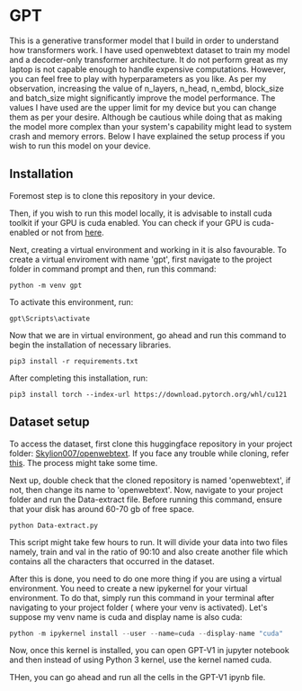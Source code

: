 # GPT

This is a generative transformer model that I build in order to understand how transformers work. I have used openwebtext dataset to train my model and a decoder-only transformer architecture.
It do not perform great as my laptop is not capable enough to handle expensive computations. However, you can feel free to play with hyperparameters as you like. As per my observation, 
increasing the value of n_layers, n_head, n_embd, block_size and batch_size might significantly improve the model performance. The values I have used are the upper limit for my device but you 
can change them as per your desire. Although be cautious while doing that as making the model more complex than your system's capability might lead to system crash and memory errors.
Below I have explained the setup process if you wish to run this model on your device.

## Installation

Foremost step is to clone this repository in your device.

Then, if you wish to run this model locally, it is advisable to install cuda toolkit if your GPU is cuda enabled. You can check if your GPU is cuda-enabled or not from [here](https://developer.nvidia.com/cuda-gpus).

Next, creating a virtual environment and working in it is also favourable. To create a virtual enviroment with name 'gpt', first navigate to the project folder in command prompt and then, run this command:

```
python -m venv gpt
```

To activate this environment, run:

```
gpt\Scripts\activate
```

Now that we are in virtual environment, go ahead and run this command to begin the installation of necessary libraries.

```
pip3 install -r requirements.txt
```

After completing this installation, run: 

```
pip3 install torch --index-url https://download.pytorch.org/whl/cu121
```

## Dataset setup

To access the dataset, first clone this huggingface repository in your project folder: [Skylion007/openwebtext](https://huggingface.co/datasets/Skylion007/openwebtext).
If you face any trouble while cloning, refer [this](https://huggingface.co/blog/password-git-deprecation). The process might take some time.

Next up, double check that the cloned repository is named 'openwebtext', if not, then change its name to 'openwebtext'. Now, navigate to your project folder and run the Data-extract file.
Before running this command, ensure that your disk has around 60-70 gb of free space.

```
python Data-extract.py
```

This script might take few hours to run. It will divide your data into two files namely, train and val in the ratio of 90:10 and also create another
file which contains all the characters that occurred in the dataset.

After this is done, you need to do one more thing if you are using a virtual environment. You need to create a new ipykernel for your virtual environment. To do that, simply run this command in your terminal after navigating to your project folder ( where your venv is activated). Let's suppose my venv name is cuda and display name is also cuda:

``` python
python -m ipykernel install --user --name=cuda --display-name "cuda"
```

Now, once this kernel is installed, you can open GPT-V1 in jupyter notebook and then instead of using Python 3 kernel, use the kernel named cuda.

THen, you can go ahead and run all the cells in the GPT-V1 ipynb file.


